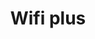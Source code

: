 ---
title: Wifi plus
tags: ["wifi", "plus", "signal", "increased", "stronger", "connection"]
icon: wifi-plus
svg: '<svg xmlns="http://www.w3.org/2000/svg" width="24" height="24" fill="none" viewBox="0 0 24 24" stroke-width="1.5" stroke-linecap="round" stroke-linejoin="round" stroke="currentColor"><path d="M2 9.483A14.498 14.498 0 0 1 12 5.5m7 7.4c-3.866-3.867-10.134-3.867-14 0M15.5 6h5M18 3.5v5m-2 7.657a5.657 5.657 0 0 0-8 0m4 3.093v-.5"/></svg>'
---